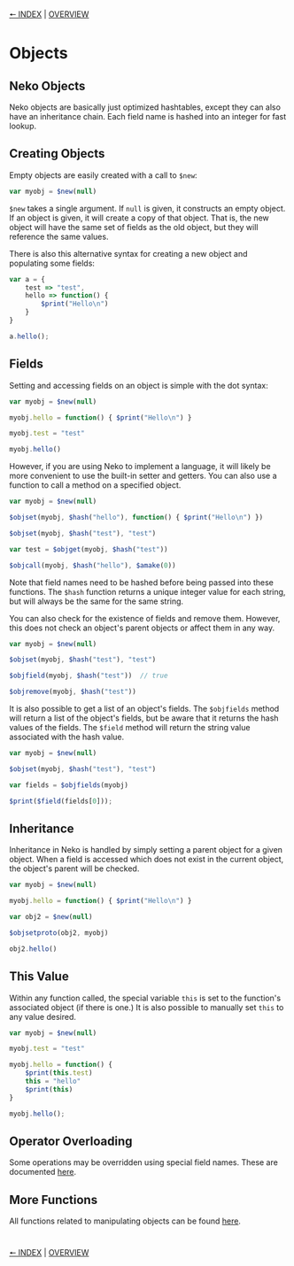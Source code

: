 [🠔 INDEX](index.md) | [OVERVIEW](overview.md)
#

# Objects

## Neko Objects

Neko objects are basically just optimized hashtables, except they can also have an inheritance chain. Each field name is hashed into an integer for fast lookup.

## Creating Objects

Empty objects are easily created with a call to `$new`:

```js
var myobj = $new(null)
```

`$new` takes a single argument. If `null` is given, it constructs an empty object. If an object is given, it will create a copy of that object. That is, the new object will have the same set of fields as the old object, but they will reference the same values.

There is also this alternative syntax for creating a new object and populating some fields:

```js
var a = {
    test => "test",
    hello => function() {
        $print("Hello\n")
    }
}

a.hello();
```


## Fields

Setting and accessing fields on an object is simple with the dot syntax:

```js
var myobj = $new(null)

myobj.hello = function() { $print("Hello\n") }

myobj.test = "test"

myobj.hello()
```

However, if you are using Neko to implement a language, it will likely be more convenient to use the built-in setter and getters. You can also use a function to call a method on a specified object.

```js
var myobj = $new(null)

$objset(myobj, $hash("hello"), function() { $print("Hello\n") })

$objset(myobj, $hash("test"), "test")

var test = $objget(myobj, $hash("test"))

$objcall(myobj, $hash("hello"), $amake(0))
```

Note that field names need to be hashed before being passed into these functions. The `$hash` function returns a unique integer value for each string, but will always be the same for the same string.

You can also check for the existence of fields and remove them. However, this does not check an object's parent objects or affect them in any way.

```js
var myobj = $new(null)

$objset(myobj, $hash("test"), "test")

$objfield(myobj, $hash("test"))  // true

$objremove(myobj, $hash("test"))
```

It is also possible to get a list of an object's fields. The `$objfields` method will return a list of the object's fields, but be aware that it returns the hash values of the fields. The `$field` method will return the string value associated with the hash value.

```js
var myobj = $new(null)

$objset(myobj, $hash("test"), "test")

var fields = $objfields(myobj)

$print($field(fields[0]));
```

## Inheritance

Inheritance in Neko is handled by simply setting a parent object for a given object. When a field is accessed which does not exist in the current object, the object's parent will be checked.

```js
var myobj = $new(null)

myobj.hello = function() { $print("Hello\n") }

var obj2 = $new(null)

$objsetproto(obj2, myobj)

obj2.hello()
```

## This Value

Within any function called, the special variable `this` is set to the function's associated object (if there is one.) It is also possible to manually set `this` to any value desired.

```js
var myobj = $new(null)

myobj.test = "test"

myobj.hello = function() { 
    $print(this.test)
    this = "hello"
    $print(this)
}

myobj.hello();
```

## Operator Overloading

Some operations may be overridden using special field names. These are documented [here](https://nekovm.org/specs/objects/#operators-overloading).

## More Functions

All functions related to manipulating objects can be found [here](http://nekovm.org/doc/view/builtins#object).

#
[🠔 INDEX](index.md) | [OVERVIEW](overview.md)